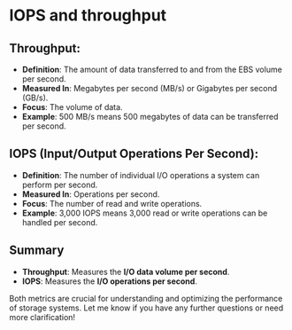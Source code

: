 # **IOPS** and **throughput**


## **Throughput**:
- **Definition**: The amount of data transferred to and from the EBS volume per second.
- **Measured In**: Megabytes per second (MB/s) or Gigabytes per second (GB/s).
- **Focus**: The volume of data.
- **Example**: 500 MB/s means 500 megabytes of data can be transferred per second.

## **IOPS (Input/Output Operations Per Second)**:
- **Definition**: The number of individual I/O operations a system can perform per second.
- **Measured In**: Operations per second.
- **Focus**: The number of read and write operations.
- **Example**: 3,000 IOPS means 3,000 read or write operations can be handled per second.

## Summary
- **Throughput**: Measures the **I/O data volume per second**.
- **IOPS**: Measures the **I/O operations per second**.

Both metrics are crucial for understanding and optimizing the performance of storage systems. Let me know if you have any further questions or need more clarification!